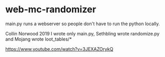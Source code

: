 # web-mc-randomizer

main.py runs a webserver so people don't have to run the python locally.

Collin Norwood 2019
I wrote only main.py, Sethbling wrote randomize.py and Mojang wrote loot_tables/*

https://www.youtube.com/watch?v=3JEXAZOrykQ
